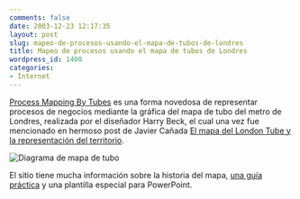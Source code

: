 ```yaml
---
comments: false
date: 2003-12-23 12:17:35
layout: post
slug: mapeo-de-procesos-usando-el-mapa-de-tubos-de-londres
title: Mapeo de procesos usando el mapa de tubos de Londres
wordpress_id: 1400
categories:
- Internet
---
```


[Process Mapping By Tubes](http://www.kay-uk.com/process_map.htm) es una forma novedosa de representar procesos de negocios mediante la gráfica del mapa de tubo del metro de Londres, realizada por el diseñador Harry Beck, el cual una vez fue mencionado en hermoso post de Javier Cañada [El mapa del London Tube y la representación del territorio](http://www.terremoto.net/x/archivos/000010.html).





![Diagrama de mapa de tubo](http://www.minid.net/images/mapexample.png)





El sitio tiene mucha información sobre la historia del mapa, [una guía práctica](http://www.kaywebs.co.uk/processmappingbytube.pdf) y una plantilla especial para PowerPoint.




 

